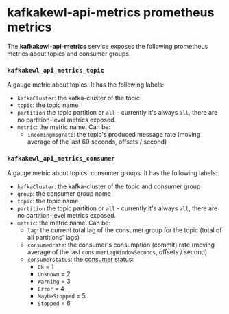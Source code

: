 # **kafkakewl-api-metrics** prometheus metrics

The **kafkakewl-api-metrics** service exposes the following prometheus metrics about topics and consumer groups.

### `kafkakewl_api_metrics_topic`

A gauge metric about topics. It has the following labels:
  - `kafkaCluster`: the kafka-cluster of the topic
  - `topic`: the topic name
  - `partition` the topic partition or `all` - currently it's always `all`, there are no partition-level metrics exposed.
  - `metric`: the metric name. Can be:
    - `incomingmsgrate`: the topic's produced message rate (moving average of the last 60 seconds, offsets / second)

### `kafkakewl_api_metrics_consumer`

A gauge metric about topics' consumer groups. It has the following labels:
  - `kafkaCluster`: the kafka-cluster of the topic and consumer group
  - `group`: the consumer group name
  - `topic`: the topic name
  - `partition` the topic partition or `all` - currently it's always `all`, there are no partition-level metrics exposed.
  - `metric`: the metric name. Can be:
    - `lag`: the current total lag of the consumer group for the topic (total of all partitions' lags)
    - `consumedrate`: the consumer's consumption (commit) rate (moving average of the last `consumerLagWindowSeconds`, offsets / second)
    - `consumerstatus`: the [consumer status](./deployedtopologymetrics/DeployedTopologyMetrics.md#consumergroupstatus):
      - `Ok` = 1
      - `Unknown` = 2
      - `Warning` = 3
      - `Error` = 4
      - `MaybeStopped` = 5
      - `Stopped` = 6
